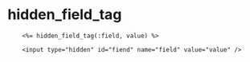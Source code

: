 # hidden_field_tag

        <%= hidden_field_tag(:field, value) %>

        <input type="hidden" id="fiend" name="field" value="value" />

